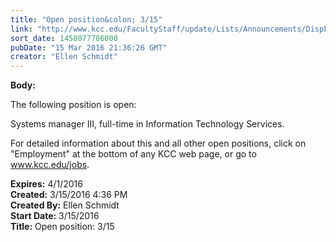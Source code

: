 ```yaml
---
title: "Open position&colon; 3/15"
link: "http://www.kcc.edu/FacultyStaff/update/Lists/Announcements/DispForm.aspx?ID=2183"
sort_date: 1458077786000
pubDate: "15 Mar 2016 21:36:26 GMT"
creator: "Ellen Schmidt"
---
```


<div><b>Body:</b> <div class="ExternalClassC80D6C9EBCC2443D8A6EA43782F7A02D"><p>​The following position is open: </p>
<p>Systems manager III, full-time in Information Technology Services.</p>
<p>For detailed information about this and all other open positions, click on &quot;Employment&quot; at the bottom of any KCC web page, or go to <a href="/jobs">www.kcc.edu/jobs</a>.</p></div></div>
<div><b>Expires:</b> 4/1/2016</div>
<div><b>Created:</b> 3/15/2016 4:36 PM</div>
<div><b>Created By:</b> Ellen Schmidt</div>
<div><b>Start Date:</b> 3/15/2016</div>
<div><b>Title:</b> Open position: 3/15</div>
